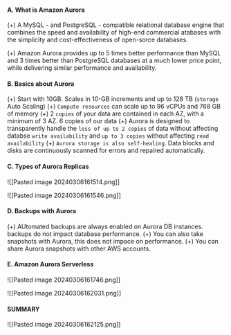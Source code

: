 #### A. What is Amazon Aurora
(+) A MySQL - and PostgreSQL - compatible relational database engine that combines the speed and availability of high-end commercial atabases with the simplicity and cost-effectiveness of open-sorce databases.

(+) Amazon Aurora provides up to 5 times better performance than MySQL and 3 times better than PostgreSQL databases at a much lower price point, while delivering similar performance and availability.

#### B. Basics about Aurora
(+) Start with 10GB. Scales in 10-GB increments and up to 128 TB (`storage` Auto Scaling)
(+) `Compute resources` can scale up to 96 vCPUs and 768 GB of memory
(+) 2 `copies` of your data are contained in each AZ, with a minimum of 3 AZ. 6 copies of our data
(+) Aurora is designed to transparently handle the `loss of up to 2 copies` of data without affecting databse `write availability` and `up to 3 copies` without affecting `read availability`
(+) `Aurora storage is also self-healing`. Data blocks and disks are continuously scanned for errors and repaired automatically.

#### C. Types of Aurora Replicas
![[Pasted image 20240306161514.png]]

![[Pasted image 20240306161546.png]]

#### D. Backups with Aurora
(+) AUtomated backups are always enabled on Aurora DB instances. backups do not impact database performance.
(+) You can also take snapshots with Aurora, this does not impace on performance.
(+) You can share Aurora snapshots with other AWS accounts.

#### E. Amazon Aurora Serverless
![[Pasted image 20240306161746.png]]

![[Pasted image 20240306162031.png]]

#### SUMMARY
![[Pasted image 20240306162125.png]]
